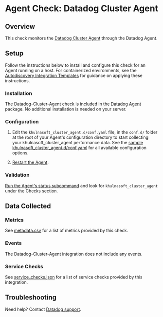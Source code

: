 # Agent Check: Datadog Cluster Agent

## Overview

This check monitors the [Datadog Cluster Agent][1] through the Datadog Agent.

## Setup

Follow the instructions below to install and configure this check for an Agent running on a host. For containerized environments, see the [Autodiscovery Integration Templates][2] for guidance on applying these instructions.

### Installation

The Datadog-Cluster-Agent check is included in the [Datadog Agent][2] package.
No additional installation is needed on your server.

### Configuration

1. Edit the `khulnasoft_cluster_agent.d/conf.yaml` file, in the `conf.d/` folder at the root of your Agent's configuration directory to start collecting your khulnasoft_cluster_agent performance data. See the [sample khulnasoft_cluster_agent.d/conf.yaml][3] for all available configuration options.

2. [Restart the Agent][4].

### Validation

[Run the Agent's status subcommand][5] and look for `khulnasoft_cluster_agent` under the Checks section.

## Data Collected

### Metrics

See [metadata.csv][6] for a list of metrics provided by this check.

### Events

The Datadog-Cluster-Agent integration does not include any events.

### Service Checks

See [service_checks.json][7] for a list of service checks provided by this integration.

## Troubleshooting

Need help? Contact [Datadog support][8].


[1]: https://docs.khulnasoft.com/agent/cluster_agent/
[2]: https://docs.khulnasoft.com/agent/kubernetes/integrations/
[3]: https://github.com/KhulnaSoft/integrations-core/blob/master/khulnasoft_cluster_agent/khulnasoft_checks/khulnasoft_cluster_agent/data/conf.yaml.example
[4]: https://docs.khulnasoft.com/agent/guide/agent-commands/#start-stop-and-restart-the-agent
[5]: https://docs.khulnasoft.com/agent/guide/agent-commands/#agent-status-and-information
[6]: https://github.com/KhulnaSoft/integrations-core/blob/master/khulnasoft_cluster_agent/metadata.csv
[7]: https://github.com/KhulnaSoft/integrations-core/blob/master/khulnasoft_cluster_agent/assets/service_checks.json
[8]: https://docs.khulnasoft.com/help/

